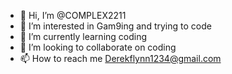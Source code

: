 - 👋 Hi, I’m @COMPLEX2211
- 👀 I’m interested in Gam9ing and trying to code
- 🌱 I’m currently learning coding
- 💞️ I’m looking to collaborate on coding
- 📫 How to reach me Derekflynn1234@gmail.com

<!---
COMPLEX2211/COMPLEX2211 is a ✨ special ✨ repository because its `README.md` (this file) appears on your GitHub profile.
You can click the Preview link to take a look at your changes.
--->
